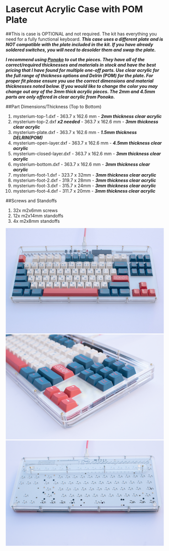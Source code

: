 # Lasercut Acrylic Case with POM Plate
##This is case is OPTIONAL and not required. The kit has everything you need for a fully functional keyboard.
***This case uses a different plate and is NOT compatible with the plate included in the kit.
If you have already soldered switches, you will need to desolder them and swap the plate.***

***I recommend using [Ponoko](https://www.ponoko.com) to cut the pieces. They have all of the correct/required thicknesses and materials in stock and have the best pricing that I have found for multiple one-off parts. Use clear acrylic for the full range of thickness options and Delrin (POM) for the plate. For proper fit please ensure you use the correct dimensions and material thicknesses noted below. If you would like to change the color you may change out any of the 3mm thick acrylic pieces. The 2mm and 4.5mm parts are only offered in clear acrylic from Ponoko.***

##Part Dimensions/Thickness (Top to Bottom)
1. mysterium-top-1.dxf - 363.7 x 162.6 mm - ***2mm thickness clear acrylic***
2. mysterium-top-2.dxf ***x2 needed*** - 363.7 x 162.6 mm - ***3mm thickness clear acrylic***
3. mysterium-plate.dxf - 363.7 x 162.6 mm - ***1.5mm thickness DELRIN(POM)***
4. mysterium-open-layer.dxf - 363.7 x 162.6 mm - ***4.5mm thickness clear acrylic***
5. mysterium-closed-layer.dxf - 363.7 x 162.6 mm - ***3mm thickness clear acrylic***
6. mysterium-bottom.dxf - 363.7 x 162.6 mm - ***3mm thickness clear acrylic***
7. mysterium-foot-1.dxf - 323.7 x 32mm - ***3mm thickness clear acrylic***
8. mysterium-foot-2.dxf - 319.7 x 28mm - ***3mm thickness clear acrylic***
9. mysterium-foot-3.dxf - 315.7 x 24mm - ***3mm thickness clear acrylic***
10. mysterium-foot-4.dxf - 311.7 x 20mm - ***3mm thickness clear acrylic***

##Screws and Standoffs
1. 32x m2x6mm screws
2. 12x m2x14mm standoffs
3. 4x m2x8mm standoffs

![mysterium](./doc/images/mysterium-case-top.jpg)
![](./doc/images/mysterium-case-side.jpg)
![](./doc/images/mysterium-case-bottom.jpg)